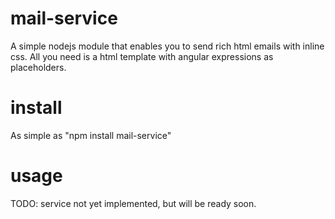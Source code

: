 # mail-service
A simple nodejs module that enables you to send rich html emails with inline css. All you need is a html template with angular expressions as placeholders.

# install
As simple as "npm install mail-service"

# usage

TODO:
service not yet implemented, but will be ready soon.
